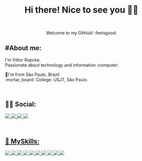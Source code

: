 <h1 color="black" align="center"> Hi there! Nice to see you 🤙🏽 </h1>

  </br>
                                        
<p align="center" color="grey" size="14px">Welcome to my GitHub! :feelsgood:</p>
<p>
  </p>
  
  </p>

<h2 align='left'>#About me: </h2>
<p align='left' color="grey" font-size="20px">I'm Vittor Ropcke. <br/> Passionate about technology and information :computer: <br/></p>
<p align='left'>📍I'm from São Paulo, Brazil<br/> :mortar_board: College: USJT, São Paulo.</p>
<br/>


  
  <h2 align='left'> 👨👩 Social: </h2> 
  <p>
  <a href="https://www.instagram.com/vropcke/"><img src="https://img.shields.io/badge/Instagram-E4405F?style=for-the-badge&logo=instagram&logoColor=white" />
  <a href="https://twitter.com/vittorropcke"><img src="https://img.shields.io/badge/Twitter-1DA1F2?style=for-the-badge&logo=twitter&logoColor=white" />
  <a href=""><img src="https://img.shields.io/badge/LinkedIn-0077B5?style=for-the-badge&logo=linkedin&logoColor=white" />
  <a href="https://github.com/ropckevittor"><img src="https://img.shields.io/badge/GitHub-100000?style=for-the-badge&logo=github&logoColor=white" />
  </p>
  
  <br/>
  
  <h2 align='left'> 🚀 MySkills: </h2>
  
  <p>  
  <img src="https://img.shields.io/badge/HTML5-E34F26?style=for-the-badge&logo=html5&logoColor=white" />
  <img src="https://img.shields.io/badge/CSS3-1572B6?style=for-the-badge&logo=css3&logoColor=white" />
  <img src="https://img.shields.io/badge/JavaScript-F7DF1E?style=for-the-badge&logo=javascript&logoColor=black" />
  <img src="https://img.shields.io/badge/Node.js-43853D?style=for-the-badge&logo=node.js&logoColor=white" />
  <img src="https://img.shields.io/badge/Ruby-CC342D?style=for-the-badge&logo=ruby&logoColor=white" />
  <img src="https://img.shields.io/badge/Angular-DD0031?style=for-the-badge&logo=angular&logoColor=white" />
  <img src="https://img.shields.io/badge/Bootstrap-563D7C?style=for-the-badge&logo=bootstrap&logoColor=white" />
  <img src="https://img.shields.io/badge/MySQL-00000F?style=for-the-badge&logo=mysql&logoColor=white" />
  <img src="https://img.shields.io/badge/PostgreSQL-316192?style=for-the-badge&logo=postgresql&logoColor=white" />
  <img src="	https://img.shields.io/badge/Microsoft_SQL_Server-CC2927?style=for-the-badge&logo=microsoft-sql-server&logoColor=white" />
   </p>
  
  
  
